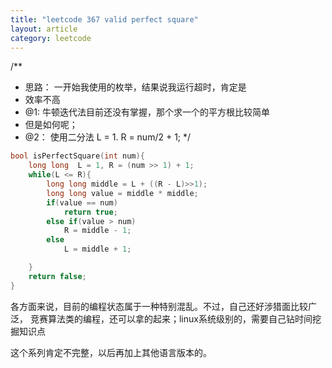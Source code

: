 ```yaml
---
title: "leetcode 367 valid perfect square"
layout: article
category: leetcode
---
```


/**
 *	思路： 一开始我使用的枚举，结果说我运行超时，肯定是
 *	效率不高
 *	@1: 牛顿迭代法目前还没有掌握，那个求一个的平方根比较简单
 *	但是如何呢；
 *	@2： 使用二分法 L = 1. R = num/2 + 1;
 */

```c
bool isPerfectSquare(int num){
	long long  L = 1, R = (num >> 1) + 1;
	while(L <= R){
		long long middle = L + ((R - L)>>1);
		long long value = middle * middle;
		if(value == num)
			return true;
		else if(value > num)
			R = middle - 1;
		else
			L = middle + 1;

	}
	return false;
}
```

各方面来说，目前的编程状态属于一种特别混乱。不过，自己还好涉猎面比较广泛，
竞赛算法类的编程，还可以拿的起来；linux系统级别的，需要自己钻时间挖掘知识点

这个系列肯定不完整，以后再加上其他语言版本的。
